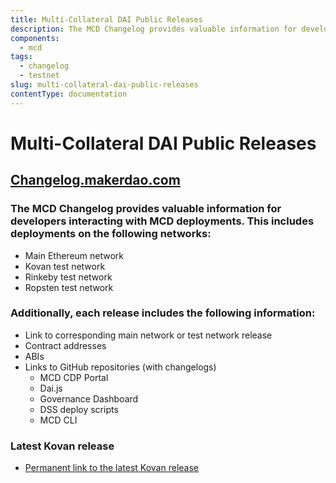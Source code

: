 ```yaml
---
title: Multi-Collateral DAI Public Releases
description: The MCD Changelog provides valuable information for developers interacting with MCD deployments
components:
  - mcd
tags:
  - changelog
  - testnet
slug: multi-collateral-dai-public-releases
contentType: documentation
---
```


# Multi-Collateral DAI Public Releases

## [Changelog.makerdao.com ](https://changelog.makerdao.com/)

### The MCD Changelog provides valuable information for developers interacting with MCD deployments. This includes deployments on the following networks:

- Main Ethereum network
- Kovan test network
- Rinkeby test network
- Ropsten test network

### **Additionally, each release includes the following information:**

- Link to corresponding main network or test network release
- Contract addresses
- ABIs
- Links to GitHub repositories \(with changelogs\)
  - MCD CDP Portal
  - Dai.js
  - Governance Dashboard
  - DSS deploy scripts
  - MCD CLI

### Latest Kovan release <a id="latest-kovan-release"></a>

- [Permanent link to the latest Kovan release](https://changelog.makerdao.com/releases/latest)
